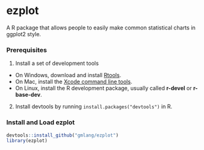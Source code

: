 # ezplot
A R package that allows people to easily make common statistical charts in ggplot2 style.

### Prerequisites
1. Install a set of development tools
* On Windows, download and install [Rtools](http://cran.r-project.org/bin/windows/Rtools/). 
* On Mac, install the [Xcode command line tools](https://developer.apple.com/downloads). 
* On Linux, install the R development package, usually called **r-devel** or **r-base-dev**.
2. Install devtools by running `install.packages("devtools")` in R.

### Install and Load ezplot

```r
devtools::install_github("gmlang/ezplot")
library(ezplot)
```
